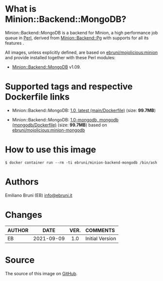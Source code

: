 <!-- this file is generated via docker-builder, do not edit it directly -->


# What is Minion::Backend::MongoDB?

Minion::Backend::MongoDB is a backend for Minion, a high performance job queue in [Perl](https://www.perl.org), derived from [Minion::Backend::Pg](https://metacpan.org/pod/Minion::Backend::Pg) with supports for all its features .

All images, unless explicitly defined, are based on [ebruni/mojolicious:minion](https://hub.docker.com/repository/docker/ebruni/mojolicious) and provide installed together with these Perl modules:

* [Minion::Backend::MongoDB](https://metacpan.org/pod/Minion::Backend::MongoDB) v1.09.

# Supported tags and respective Dockerfile links

* Minion::Backend::MongoDB: [1.0, latest (main/Dockerfile)](https://github.com/EmilianoBruni/Minion-Backend-MongoDB/blob/master/main/Dockerfile) (size: **99.7MB**)

* Minion::Backend::MongoDB: [1.0-mongodb, mongodb (mongodb/Dockerfile)](https://github.com/EmilianoBruni/Minion-Backend-MongoDB/blob/master/mongodb/Dockerfile) (size: **99.7MB**) based on [ebruni/mojolicious:minion-mongodb](https://hub.docker.com/repository/docker/ebruni/mojolicious) 
# How to use this image

    $ docker container run --rm -ti ebruni/minion-backend-mongodb /bin/ash

# Authors

Emiliano Bruni (EB) <info@ebruni.it>

# Changes

| AUTHOR | DATE | VER. | COMMENTS |
|:---|:---:|:---:|:---|
| EB | 2021-09-09 | 1.0 | Initial Version |

# Source

The source of this image on [GitHub](https://github.com/EmilianoBruni/Minion-Backend-MongoDB).

